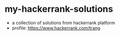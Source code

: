 # my-hackerrank-solutions

- a collection of solutions from hackerrank platform
- profile: <https://www.hackerrank.com/trang>